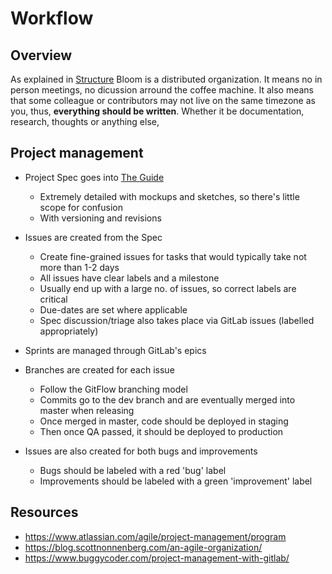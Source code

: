 # Workflow

## Overview

As explained in [Structure](structure.html) Bloom is a distributed organization.
It means no in person meetings, no dicussion arround the coffee machine. It also means that some
colleague or contributors may not live on the same timezone as you, thus, **everything should be written**.
Whether it be documentation, research, thoughts or anything else,

## Project management

* Project Spec goes into [The Guide](https://gitlab.com/bloom42/the_guide)
    * Extremely detailed with mockups and sketches, so there's little scope for confusion
    * With versioning and revisions

* Issues are created from the Spec
    * Create fine-grained issues for tasks that would typically take not more than 1-2 days
    * All issues have clear labels and a milestone
    * Usually end up with a large no. of issues, so correct labels are critical
    * Due-dates are set where applicable
    * Spec discussion/triage also takes place via GitLab issues (labelled appropriately)

* Sprints are managed through GitLab's epics

* Branches are created for each issue
    * Follow the GitFlow branching model
    * Commits go to the dev branch and are eventually merged into master when releasing
    * Once merged in master, code should be deployed in staging
    * Then once QA passed, it should be deployed to production

* Issues are also created for both bugs and improvements
    * Bugs should be labeled with a red 'bug' label
    * Improvements should be labeled with a green 'improvement' label


<!-- * Project Spec goes into [The Guide](https://www.buggycoder.com/project-management-with-gitlab)
  * Extremely detailed with mockups and sketches, so there's little scope for confusion
  * With versioning and revisions
* Issues are created from the Spec
  * Create fine-grained issues for tasks that would typically take not more than 1-2 days
  * All issues have clear labels and a milestone
  * Usually end up with a large no. of issues, so correct labels are critical
  * Due-dates are set where applicable
  * Spec discussion/triage also takes place via GitLab issues (labelled appropriately)
* Issues are added to the Kanban Board "to-do" list and follow the dev cycle
  * If things get re-prioritized or deferred, due date is updated accordingly and issues are moved out
* Code: Milestone branch for current milestone is created
  * Follow the GitFlow branching model
  * Commits go to the dev branch and are eventually merged into master when releasing
* Code: Issues from the to-do list are picked up and worked on
  * Commits for the issue are PR'd and reviewed (PR to milestone-release branch)
  * Issues are closed with a comment and moved out of Kanban Board
  * If changes are required they are reopened and rescheduled back to to-do queue
 -->

## Resources

* https://www.atlassian.com/agile/project-management/program
* https://blog.scottnonnenberg.com/an-agile-organization/
* https://www.buggycoder.com/project-management-with-gitlab/
